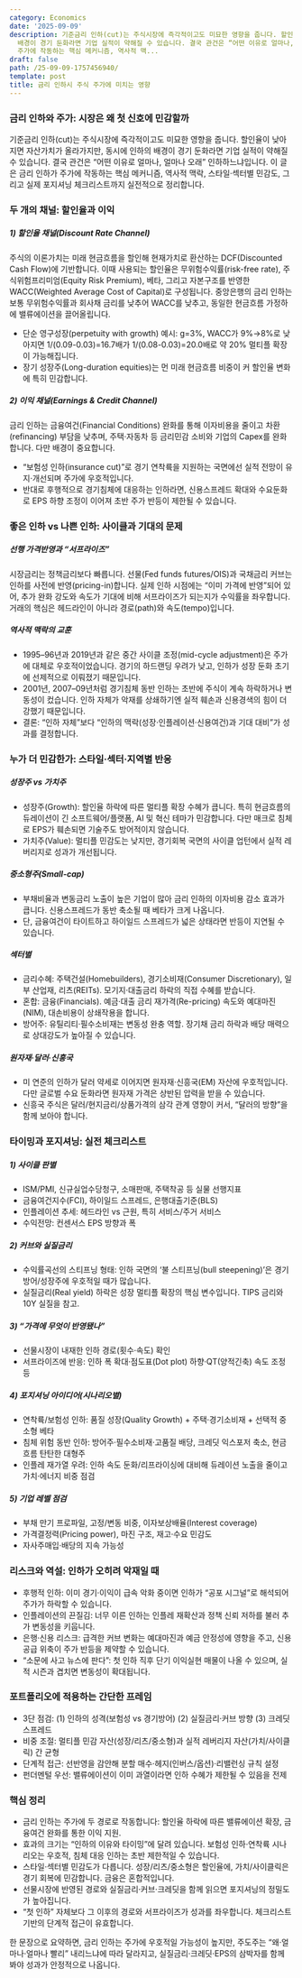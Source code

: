```yaml
---
category: Economics
date: '2025-09-09'
description: 기준금리 인하(cut)는 주식시장에 즉각적이고도 미묘한 영향을 줍니다. 할인율이 낮아지면 자산가치가 올라가지만, 동시에 인하의
  배경이 경기 둔화라면 기업 실적이 약해질 수 있습니다. 결국 관건은 “어떤 이유로 얼마나, 얼마나 오래” 인하하느냐입니다. 이 글은 금리 인하가
  주가에 작동하는 핵심 메커니즘, 역사적 맥...
draft: false
path: /25-09-09-1757456940/
template: post
title: 금리 인하시 주식 주가에 미치는 영향
---
```


### 금리 인하와 주가: 시장은 왜 첫 신호에 민감할까
기준금리 인하(cut)는 주식시장에 즉각적이고도 미묘한 영향을 줍니다. 할인율이 낮아지면 자산가치가 올라가지만, 동시에 인하의 배경이 경기 둔화라면 기업 실적이 약해질 수 있습니다. 결국 관건은 “어떤 이유로 얼마나, 얼마나 오래” 인하하느냐입니다. 이 글은 금리 인하가 주가에 작동하는 핵심 메커니즘, 역사적 맥락, 스타일·섹터별 민감도, 그리고 실제 포지셔닝 체크리스트까지 실전적으로 정리합니다.

### 두 개의 채널: 할인율과 이익
##### 1) 할인율 채널(Discount Rate Channel)
주식의 이론가치는 미래 현금흐름을 할인해 현재가치로 환산하는 DCF(Discounted Cash Flow)에 기반합니다. 이때 사용되는 할인율은 무위험수익률(risk-free rate), 주식위험프리미엄(Equity Risk Premium), 베타, 그리고 자본구조를 반영한 WACC(Weighted Average Cost of Capital)로 구성됩니다. 중앙은행의 금리 인하는 보통 무위험수익률과 회사채 금리를 낮추어 WACC를 낮추고, 동일한 현금흐름 가정하에 밸류에이션을 끌어올립니다.

- 단순 영구성장(perpetuity with growth) 예시: g=3%, WACC가 9%→8%로 낮아지면 1/(0.09-0.03)=16.7배가 1/(0.08-0.03)=20.0배로 약 20% 멀티플 확장이 가능해집니다.  
- 장기 성장주(Long-duration equities)는 먼 미래 현금흐름 비중이 커 할인율 변화에 특히 민감합니다.

##### 2) 이익 채널(Earnings & Credit Channel)
금리 인하는 금융여건(Financial Conditions) 완화를 통해 이자비용을 줄이고 차환(refinancing) 부담을 낮추며, 주택·자동차 등 금리민감 소비와 기업의 Capex를 완화합니다. 다만 배경이 중요합니다.

- “보험성 인하(insurance cut)”로 경기 연착륙을 지원하는 국면에선 실적 전망이 유지·개선되며 주가에 우호적입니다.  
- 반대로 후행적으로 경기침체에 대응하는 인하라면, 신용스프레드 확대와 수요둔화로 EPS 하향 조정이 이어져 초반 주가 반등이 제한될 수 있습니다.

### 좋은 인하 vs 나쁜 인하: 사이클과 기대의 문제
##### 선행 가격반영과 “서프라이즈”
시장금리는 정책금리보다 빠릅니다. 선물(Fed funds futures/OIS)과 국채금리 커브는 인하를 사전에 반영(pricing-in)합니다. 실제 인하 시점에는 “이미 가격에 반영”되어 있어, 추가 완화 강도와 속도가 기대에 비해 서프라이즈가 되는지가 수익률을 좌우합니다. 거래의 핵심은 헤드라인이 아니라 경로(path)와 속도(tempo)입니다.

##### 역사적 맥락의 교훈
- 1995–96년과 2019년과 같은 중간 사이클 조정(mid-cycle adjustment)은 주가에 대체로 우호적이었습니다. 경기의 하드랜딩 우려가 낮고, 인하가 성장 둔화 초기에 선제적으로 이뤄졌기 때문입니다.  
- 2001년, 2007–09년처럼 경기침체 동반 인하는 초반에 주식이 계속 하락하거나 변동성이 컸습니다. 인하 자체가 악재를 상쇄하기엔 실적 훼손과 신용경색의 힘이 더 강했기 때문입니다.  
- 결론: “인하 자체”보다 “인하의 맥락(성장·인플레이션·신용여건)과 기대 대비”가 성과를 결정합니다.

### 누가 더 민감한가: 스타일·섹터·지역별 반응
##### 성장주 vs 가치주
- 성장주(Growth): 할인율 하락에 따른 멀티플 확장 수혜가 큽니다. 특히 현금흐름의 듀레이션이 긴 소프트웨어/플랫폼, AI 및 혁신 테마가 민감합니다. 다만 매크로 침체로 EPS가 훼손되면 기술주도 방어적이지 않습니다.  
- 가치주(Value): 멀티플 민감도는 낮지만, 경기회복 국면의 사이클 업턴에서 실적 레버리지로 성과가 개선됩니다.

##### 중소형주(Small-cap)
- 부채비율과 변동금리 노출이 높은 기업이 많아 금리 인하의 이자비용 감소 효과가 큽니다. 신용스프레드가 동반 축소될 때 베타가 크게 나옵니다.  
- 단, 금융여건이 타이트하고 하이일드 스프레드가 넓은 상태라면 반등이 지연될 수 있습니다.

##### 섹터별
- 금리수혜: 주택건설(Homebuilders), 경기소비재(Consumer Discretionary), 일부 산업재, 리츠(REITs). 모기지·대출금리 하락의 직접 수혜를 받습니다.  
- 혼합: 금융(Financials). 예금·대출 금리 재가격(Re-pricing) 속도와 예대마진(NIM), 대손비용이 상쇄작용을 합니다.  
- 방어주: 유틸리티·필수소비재는 변동성 완충 역할. 장기채 금리 하락과 배당 매력으로 상대강도가 높아질 수 있습니다.

##### 원자재·달러·신흥국
- 미 연준의 인하가 달러 약세로 이어지면 원자재·신흥국(EM) 자산에 우호적입니다. 다만 글로벌 수요 둔화라면 원자재 가격은 상반된 압력을 받을 수 있습니다.  
- 신흥국 주식은 달러/현지금리/상품가격의 삼각 관계 영향이 커서, “달러의 방향”을 함께 보아야 합니다.

### 타이밍과 포지셔닝: 실전 체크리스트
##### 1) 사이클 판별
- ISM/PMI, 신규실업수당청구, 소매판매, 주택착공 등 실물 선행지표  
- 금융여건지수(FCI), 하이일드 스프레드, 은행대출기준(BLS)  
- 인플레이션 추세: 헤드라인 vs 근원, 특히 서비스/주거 서비스  
- 수익전망: 컨센서스 EPS 방향과 폭

##### 2) 커브와 실질금리
- 수익률곡선의 스티프닝 형태: 인하 국면의 ‘불 스티프닝(bull steepening)’은 경기방어/성장주에 우호적일 때가 많습니다.  
- 실질금리(Real yield) 하락은 성장 멀티플 확장의 핵심 변수입니다. TIPS 금리와 10Y 실질을 참고.

##### 3) “가격에 무엇이 반영됐나”
- 선물시장이 내재한 인하 경로(횟수·속도) 확인  
- 서프라이즈에 반응: 인하 폭 확대·점도표(Dot plot) 하향·QT(양적긴축) 속도 조정 등

##### 4) 포지셔닝 아이디어(시나리오별)
- 연착륙/보험성 인하: 품질 성장(Quality Growth) + 주택·경기소비재 + 선택적 중소형 베타  
- 침체 위험 동반 인하: 방어주·필수소비재·고품질 배당, 크레딧 익스포저 축소, 현금흐름 탄탄한 대형주  
- 인플레 재가열 우려: 인하 속도 둔화/리프라이싱에 대비해 듀레이션 노출을 줄이고 가치·에너지 비중 점검

##### 5) 기업 레벨 점검
- 부채 만기 프로파일, 고정/변동 비중, 이자보상배율(Interest coverage)  
- 가격결정력(Pricing power), 마진 구조, 재고·수요 민감도  
- 자사주매입·배당의 지속 가능성

### 리스크와 역설: 인하가 오히려 악재일 때
- 후행적 인하: 이미 경기·이익이 급속 악화 중이면 인하가 “공포 시그널”로 해석되어 주가가 하락할 수 있습니다.  
- 인플레이션의 끈질김: 너무 이른 인하는 인플레 재확산과 정책 신뢰 저하를 불러 추가 변동성을 키웁니다.  
- 은행·신용 리스크: 급격한 커브 변화는 예대마진과 예금 안정성에 영향을 주고, 신용공급 위축이 주가 반등을 제약할 수 있습니다.  
- “소문에 사고 뉴스에 판다”: 첫 인하 직후 단기 이익실현 매물이 나올 수 있으며, 실적 시즌과 겹치면 변동성이 확대됩니다.

### 포트폴리오에 적용하는 간단한 프레임
- 3단 점검: (1) 인하의 성격(보험성 vs 경기방어) (2) 실질금리·커브 방향 (3) 크레딧 스프레드  
- 비중 조절: 멀티플 민감 자산(성장/리츠/중소형)과 실적 레버리지 자산(가치/사이클릭) 간 균형  
- 단계적 접근: 선반영을 감안해 분할 매수·헤지(인버스/옵션)·리밸런싱 규칙 설정  
- 펀더멘털 우선: 밸류에이션이 이미 과열이라면 인하 수혜가 제한될 수 있음을 전제

### 핵심 정리
- 금리 인하는 주가에 두 경로로 작동합니다: 할인율 하락에 따른 밸류에이션 확장, 금융여건 완화를 통한 이익 지원.  
- 효과의 크기는 “인하의 이유와 타이밍”에 달려 있습니다. 보험성 인하·연착륙 시나리오는 우호적, 침체 대응 인하는 초반 제한적일 수 있습니다.  
- 스타일·섹터별 민감도가 다릅니다. 성장/리츠/중소형은 할인율에, 가치/사이클릭은 경기 회복에 민감합니다. 금융은 혼합적입니다.  
- 선물시장에 반영된 경로와 실질금리·커브·크레딧을 함께 읽으면 포지셔닝의 정밀도가 높아집니다.  
- “첫 인하” 자체보다 그 이후의 경로와 서프라이즈가 성과를 좌우합니다. 체크리스트 기반의 단계적 접근이 유효합니다.

한 문장으로 요약하면, 금리 인하는 주가에 우호적일 가능성이 높지만, 주도주는 “왜·얼마나·얼마나 빨리” 내리느냐에 따라 달라지고, 실질금리·크레딧·EPS의 삼박자를 함께 봐야 성과가 안정적으로 나옵니다.